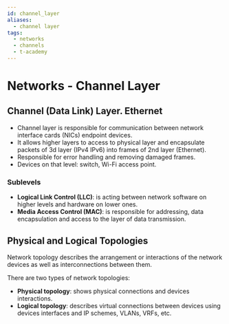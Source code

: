 ```yaml
---
id: channel_layer
aliases:
  - channel layer
tags:
  - networks
  - channels
  - t-academy
---
```


# Networks - Channel Layer

## Channel (Data Link) Layer. Ethernet

- Channel layer is responsible for communication between network interface cards (NICs) endpoint devices.
- It allows higher layers to access to physical layer and encapsulate packets of 3d layer (IPv4 IPv6) into
  frames of 2nd layer (Ethernet).
- Responsible for error handling and removing damaged frames.
- Devices on that level: switch, Wi-Fi access point.

### Sublevels

- **Logical Link Control (LLC)**: is acting between network software on higher levels and hardware on lower ones.
- **Media Access Control (MAC)**: is responsible for addressing, data encapsulation and access to the layer of data
  transmission.

## Physical and Logical Topologies

Network topology describes the arrangement or interactions of the network devices as well as interconnections between
them.

There are two types of network topologies:

- **Physical topology**: shows physical connections and devices interactions.
- **Logical topology**: describes virtual connections between devices using devices interfaces and IP schemes, VLANs,
  VRFs, etc.
